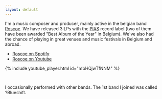 ```yaml
---
layout: default
---
```


I'm a music composer and producer, mainly active in the belgian band
[Roscoe](https://roscoeband.com/). We have released 3 LPs with the
[PIAS](https://www.pias.com/) record label (two of them have been awarded "Best
Album of the Year" in Belgium). We've also had the chance of playing in great
venues and music festivals in Belgium and abroad.

- [Roscoe on Spotify](https://open.spotify.com/artist/72pyBWNuzcNeQ1xIaQ0Jdp)
- [Roscoe on Youtube](https://www.youtube.com/channel/UC0DSbI6eV-7Bh5SJ2ZSvtRA)

{% include youtube_player.html id="mbHQjwTfNNM" %}

&nbsp;

I occasionally performed with other bands. The 1st band I joined was called
?Blueshift.
